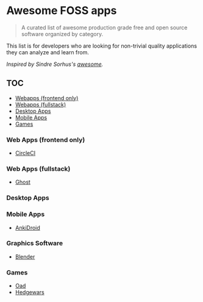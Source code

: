 # Awesome FOSS apps

> A curated list of awesome production grade free and open source software organized by category.

This list is for developers who are looking for non-trivial quality applications they can analyze and learn from.

*Inspired by Sindre Sorhus's [awesome](https://github.com/sindresorhus/awesome).*

## TOC

- [Webapps (frontend only)](#webapps-frontend-only)
- [Webapps (fullstack)](#webapps-fullstack)
- [Desktop Apps](#desktop-apps)
- [Mobile Apps](#mobile-apps)
- [Games](#games)

### Web Apps (frontend only)

- [CircleCI](https://github.com/circleci/frontend)


### Web Apps (fullstack)

- [Ghost](https://github.com/TryGhost/Ghost)

### Desktop Apps




### Mobile Apps

- [AnkiDroid](https://github.com/ankidroid/Anki-Android)

### Graphics Software

- [Blender](http://www.blender.org/download/)


### Games

- [Oad](https://github.com/0ad/0ad)
- [Hedgewars](https://github.com/hedgewars/hw)